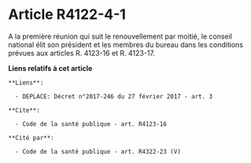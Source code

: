 # Article R4122-4-1

A la première réunion qui suit le renouvellement par moitié, le conseil national élit son président et les membres du bureau
dans les conditions prévues aux articles R. 4123-16 et R. 4123-17.

**Liens relatifs à cet article**

	**Liens**:

	  - DEPLACE: Décret n°2017-246 du 27 février 2017 - art. 3

	**Cite**:

	  - Code de la santé publique - art. R4123-16

	**Cité par**:

	  - Code de la santé publique - art. R4322-23 (V)
